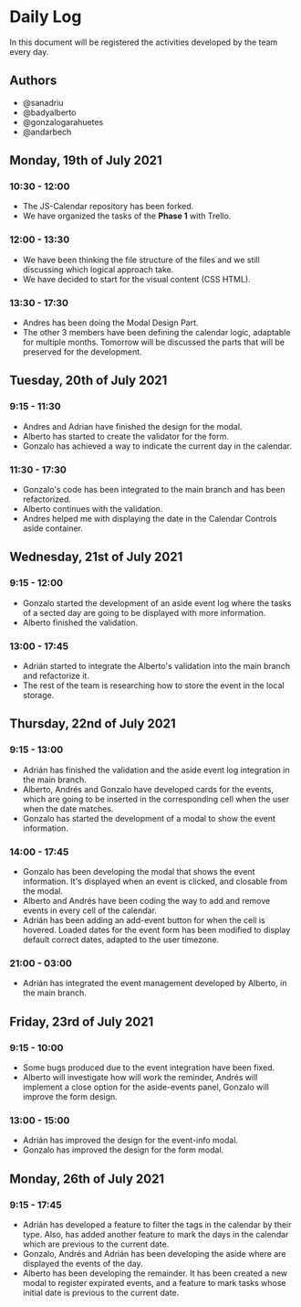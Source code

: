# Daily Log

In this document will be registered the activities developed by the team every day.

## Authors

- @sanadriu
- @badyalberto
- @gonzalogarahuetes
- @andarbech

## Monday, 19th of July 2021

### 10:30 - 12:00

- The JS-Calendar repository has been forked.
- We have organized the tasks of the **Phase 1** with Trello.

### 12:00 - 13:30

- We have been thinking the file structure of the files and we still discussing which logical approach take.
- We have decided to start for the visual content (CSS HTML).

### 13:30 - 17:30

- Andres has been doing the Modal Design Part.
- The other 3 members have been defining the calendar logic, adaptable for multiple months. Tomorrow will be discussed the parts that will be preserved for the development.


## Tuesday, 20th of July 2021

### 9:15 - 11:30

- Andres and Adrian have finished the design for the modal.
- Alberto has started to create the validator for the form.
- Gonzalo has achieved a way to indicate the current day in the calendar.

### 11:30 - 17:30

- Gonzalo's code has been integrated to the main branch and has been refactorized.
- Alberto continues with the validation.
- Andres helped me with displaying the date in the Calendar Controls aside container.

## Wednesday, 21st of July 2021

### 9:15 - 12:00
- Gonzalo started the development of an aside event log where the tasks of a sected day are going to be displayed with more information.
- Alberto finished the validation.

### 13:00 - 17:45

- Adrián started to integrate the Alberto's validation into the main branch and refactorize it.
- The rest of the team is researching how to store the event in the local storage.

## Thursday, 22nd of July 2021

### 9:15 - 13:00

- Adrián has finished the validation and the aside event log integration in the main branch.
- Alberto, Andrés and Gonzalo have developed cards for the events, which are going to be inserted in the corresponding cell when the user when the date matches.
- Gonzalo has started the development of a modal to show the event information.

### 14:00 - 17:45

- Gonzalo has been developing the modal that shows the event information. It's displayed when an event is clicked, and closable from the modal.
- Alberto and Andrés have been coding the way to add and remove events in every cell of the calendar.
- Adrián has been adding an add-event button for when the cell is hovered. Loaded dates for the event form has been modified to display default correct dates, adapted to the user timezone.

### 21:00 - 03:00

- Adrián has integrated the event management developed by Alberto, in the main branch.

## Friday, 23rd of July 2021

### 9:15 - 10:00

- Some bugs produced due to the event integration have been fixed.
- Alberto will investigate how will work the reminder, Andrés will implement a close option for the aside-events panel, Gonzalo will improve the form design.

### 13:00 - 15:00

- Adrián has improved the design for the event-info modal.
- Gonzalo has improved the design for the form modal.

## Monday, 26th of July 2021

### 9:15 - 17:45

- Adrián has developed a feature to filter the tags in the calendar by their type. Also, has added another feature to mark the days in the calendar which are previous to the current date.
- Gonzalo, Andrés and Adrián has been developing the aside where are displayed the events of the day.
- Alberto has been developing the remainder. It has been created a new modal to register expirated events, and a feature to mark tasks whose initial date is previous to the current date.
